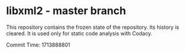 # libxml2 - master branch

This repository contains the frozen state of the repository.
Its history is cleared. It is used only for static code
analysis with Codacy.

Commit Time: 1713888801
